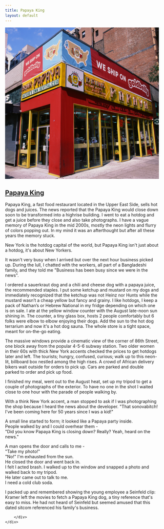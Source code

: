 ```yaml
---
title: Papaya King
layout: default
---
```

<div class="col-md-9 col-md-offset-3">
	<div class="projects">
		<div class="project-item">
			<a href="img/papayaking/1.jpg" data-lightbox="img">
				<img src="img/papayaking/1.jpg" alt="">
			</a>
			<h2 class="title">
			<a href="javascript:void(0);" name="#childhood">Papaya King</a>
			</h2>
			<p>

Papaya King, a fast food restaurant located in the Upper East Side, sells hot dogs and juices.
The news reported that the Papaya King would close down soon to be transformed into a highrise building. 
I went to eat a hotdog and get a juice before they close and also take photographs. 
I have a vague memory of Papaya King in the mid 2000s, mostly the neon lights and flurry of colors popping out.
In my mind it was an afterthought but after all these years the memory stuck. 

New York is the hotdog capital of the world, but Papaya King isn't just about a hotdog, it's about New Yorkers.
</p>
<p>
It wasn't very busy when I arrived but over the next hour business picked up. 
During the lull, I chatted with the workers, all part of a Bangladeshi family, and they told me
"Business has been busy since we were in the news". 
</p>
<p>
I ordered a sauerkraut dog and a chili and cheese dog with a papaya juice, the recommended staples. 
I put some ketchup and mustard on my dogs and immediately recognized that the ketchup was not Heinz nor Hunts while the mustard wasn’t a cheap yellow but fancy and grainy. 
I like hotdogs, I keep a pack of Nathan’s or Hebrew National in my fridge depending on which one is on sale. 
I ate at the yellow window counter with the August late-noon sun shining in. 
The counter, a tiny glass box, hosts 2 people comfortably but 6 folks were elbow to elbow enjoying their dogs.  
Add the sun to the hot dog terrarium and now it's a hot dog sauna. 
The whole store is a tight space, meant for on-the-go eating. 
</p>
<p>
The massive windows provide a cinematic view of the corner of 86th Street, one block away from the popular 4-5-6 subway station.  
Two older women in their 60s with thick New York accents checked the prices to get hotdogs later and left.  
The tourists; hungry, confused, curious; walk up to this neon-lit, billboard box nestled among the high rises. 
A crowd of African delivery bikers wait outside for orders to pick up. 
Cars are parked and double parked to order and pick up food.
</p>
<p>
I finished my meal, went out to the August heat, set up my tripod to get a couple of photographs of the exterior. 
To have no one in the shot I waited close to one hour with the parade of people walking by.
</p>
<p>
With a think New York accent, a man stopped to ask if I was photographing the shop because I heard the news about the developer.
"That sonovabitch! I've been coming here for 50 years since I was a kid!"
</p> 
<p>
A small line started to form; it looked like a Papaya party inside.  <br/>
People walked by and I could overhear them - <br/>
"Did you know Papaya King is closing down? Really? Yeah, heard on the news."
</p>
<p>
A man opens the door and calls to me - <br/>
"Take my photo!" <br/>
"No!" I'm exhausted from the sun. <br/>
He closed the door and went back in. <br/>
I felt I acted brash. I walked up to the window and snapped a photo and walked back to my tripod. <br/>
He later came out to talk to me. <br/>
I need a cold club soda.
</p>
<p>
I packed up and remembered showing the young employee a Seinfeld clip: Kramer left the movies to fetch a Papaya King dog, a tiny reference that's easy to miss. 
He had not heard of Seinfeld but seemed amused that this dated sitcom referenced his family's business. 
</p>

		</div>
	</div>
</div>
